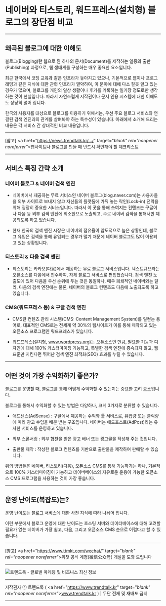 # 네이버와 티스토리, 워드프레스(설치형) 블로그의 장단점 비교
---
## 왜곡된 블로그에 대한 이해도

블로그(Blogging)란 웹으로 된 하나의 문서(Document)를 제작하는 일종의 출판(Publishing) 과정으로, 웹 생태계를 구성하는 매우 종요한 요소입니다.

최근 한국에서 코딩 교육과 같은 인프라가 놓아지고 있으나, 기본적으로 웹이나 프로그래밍과 같은 지식에 대한 관련 인프라가 열악하여, 이 분야에 대해 다소 잘못 알고 있는 경우가 많으며, 블로그를 개인의 일상 생활이나 후기를 기록하는 일기장 정도로만 생각하는 것이 현실입니다. 따라서 자연스럽게 저작권이나 문서 인용 시스템에 대한 이해도도 상당히 떨어 집니다.

한국의 사용자를 대상으로 블로그를 이용하기 위해서는, 우선 주요 블로그 서비스와 연결된 검색 엔진과의 관계를 살펴봐야 하는 특수성이 있습니다.
아래에서 소개해 드리는 내용은 각 서비스 간 상대적인 비교 내용입니다.

***
[참고] <a href="https://news.trendtalk.kr/.../" target="_blank" rel="noopener noreferrer"_>웹사이트나 블로그를 만들 때 반드시 확인해야 할 체크리스트</a>

***
## 서비스 특징 간략 소개

### 네이버 블로그 & 네이버 검색 엔진

- 네이버에서 제공하는 무료 서비스인 네이버 블로그(blog.naver.com)는 사용자들을 외부 사이트로 보내지 않고 자신들의 플랫폼에 가둬 놓는 락인(Lock-in) 전략을 위해 굉장히 중요한 서비스입니다. 따라서 이 곳을 통해 쓰여지는 컨텐츠는 구글이나 다음 등 외부 검색 엔진에 최소한으로 노출되고, 주로 네이버 검색을 통해서만 제공되도록 하고 있습니다.

- 현재 한국의 검색 엔진 시장은 네이버의 점유율이 압도적으로 높은 상황인데, 블로그 유입은 검색을 통해 유입되는 경우가 많기 때문에 네이버 블로그도 많이 이용되고 있는 상황입니다.

### 티스토리 & 다음 검색 엔진

- 티스토리는 카카오(다음)에서 제공하는 무료 블로그 서비스입니다. 텍스트큐브라는 오픈소스를 다음에서 인수하여, 자체 블로그 서비스로 편입했습니다. 검색 엔진 노출도에 있어 다음을 우선 순위에 두는 것은 동일하나, 매우 폐쇄적인 네이버와는 달리, 다음의 검색 엔진에는 물론, 네이버의 블로그 컨텐츠도 다음에 노출되도록 하고 있습니다.

### CMS(워드프레스 등) & 구글 검색 엔진

- CMS란 컨텐츠 관리 시스템(CMS: Content Management System)를 일컫는 용어로, 대표적인 CMS로는 전세계 약 30%의 웹사이트가 이를 통해 제작되고 있는 오픈소스 프로그램인 워드프레스가 있습니다.

- 워드프레스(설치형, www.wordpress.org)는 오픈소스인 만큼, 필요한 기능과 디자인에 대해 100% 커스터마이징 가능하고, 특별한 검색 엔진에 종속되지 않고, 웹 표준만 지킨다면 뛰어난 검색 엔진 최적화(SEO) 효과를 누릴 수 있습니다.

***
## 어떤 것이 가장 수익화하기 좋은가?

블로그를 운영할 때, 블로그를 통해 어떻게 수익화할 수 있는지는 중요한 고려 요소입니다.

블로그를 통해서 수익화할 수 있는 방법은 다양하나, 크게 3가지로 분류할 수 있습니다.

- 애드센스(AdSense) : 구글에서 제공하는 수익화 툴 서비스로, 유입량 또는 클릭량에 따라 광고 수입을 배분 받는 구조입니다. 네이버는 애드포스트(AdPost)라는 유사한 서비스를 운영하고 있습니다.

- 외부 스폰서쉽 : 외부 협찬을 받은 광고 배너 또는 광고글을 작성해 주는 것입니다.

- 출판물 제작 : 작성한 블로그 컨텐츠를 기반으로 출판물을 제작하여 판매할 수 있습니다.

위의 방법들은 네이버, 티스토리(다음), 오픈소스 CMS를 통해 가능하기는 하나, 기본적으로 100% 커스터마이징이 가능하고 데이버베이스의 자유로운 운용이 가능한 오픈소스 CMS 프로그램을 사용하는 것이 가장 좋습니다.

***
## 운영 난이도(복잡도)는?

운영 난이도는 블로그 서비스에 대한 사전 지식에 따라 나뉘어 집니다.

이런 부분에서 블로그 운영에 대한 난이도는 호스팅 서버와 데이터베이스에 대해 고려할 필요가 없는 네이버가 가장 쉽고, 다음, 그리고 오픈소스 CMS 순으로 어렵다고 할 수 있습니다.

***
[참고] <a href="https://www.ttmkt.com/wechat/" target="_blank" rel="noopener noreferrer"_>위챗 공식 계정(微信公众号) 개설을 도와 드립니다</a>

***
![트렌드톡 - 글로벌 마케팅 및 비즈니스 최신 정보](https://hellotblog.files.wordpress.com/2018/04/trendtalk-mkt-cover-01-966x200.jpg#full)
***
저작권자 ⓒ 트렌드톡 ( <a href="https://www.trendtalk.kr" target="_blank" rel="noopener noreferrer"_>www.trendtalk.kr</a> ) | 무단 전재 및 재배포 금지
***
